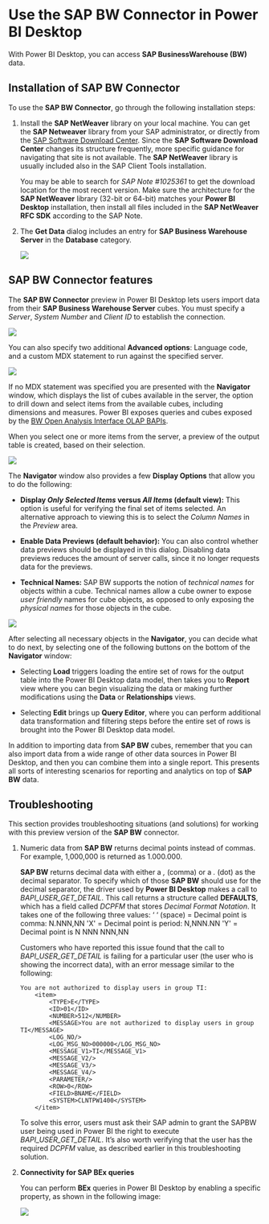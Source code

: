 <properties
   pageTitle="Use the SAP BW Connector in Power BI Desktop"
   description="Use the SAP BW Connector in Power BI Desktop"
   services="powerbi"
   documentationCenter=""
   authors="davidiseminger"
   manager="erikre"
   backup=""
   editor=""
   tags=""
   qualityFocus="no"
   qualityDate=""/>

<tags
   ms.service="powerbi"
   ms.devlang="NA"
   ms.topic="article"
   ms.tgt_pltfrm="NA"
   ms.workload="powerbi"
   ms.date="04/05/2017"
   ms.author="davidi"/>

# Use the SAP BW Connector in Power BI Desktop

With Power BI Desktop, you can access **SAP BusinessWarehouse (BW)** data.

## Installation of SAP BW Connector

To use the **SAP BW Connector**, go through the following installation steps:

1.  Install the **SAP NetWeaver** library on your local machine. You can get the **SAP Netweaver** library from your SAP administrator, or directly from the [SAP Software Download Center](https://support.sap.com/swdc). Since the **SAP Software Download Center** changes its structure frequently, more specific guidance for navigating that site is not available. The **SAP NetWeaver** library is usually included also in the SAP Client Tools installation.

    You may be able to search for *SAP Note #1025361* to get the download location for the most recent version. Make sure the architecture for the **SAP NetWeaver** library (32-bit or 64-bit) matches your **Power BI Desktop** installation, then install all files included in the **SAP NetWeaver RFC SDK** according to the SAP Note.

2.  The **Get Data** dialog includes an entry for **SAP Business Warehouse Server** in the **Database** category.

    ![](media/powerbi-desktop-sap-bw-connector/SAP_BW_2a.png)


## SAP BW Connector features

The **SAP BW Connector** preview in Power BI Desktop lets users import data from their **SAP Business Warehouse Server** cubes. You must specify a *Server*, *System Number* and *Client ID* to establish the connection.

![](media/powerbi-desktop-sap-bw-connector/SAP_BW_3a.png)

You can also specify two additional **Advanced options**: Language code, and a custom MDX statement to run against the specified server.

![](media/powerbi-desktop-sap-bw-connector/SAP_BW_4a.png)

If no MDX statement was specified you are presented with the **Navigator** window, which displays the list of cubes available in the server, the option to drill down and select items from the available cubes, including dimensions and measures. Power BI exposes queries and cubes exposed by the [BW Open Analysis Interface OLAP BAPIs](https://help.sap.com/saphelp_nw70/helpdata/en/d9/ed8c3c59021315e10000000a114084/content.htm).

When you select one or more items from the server, a preview of the output table is created, based on their selection.

![](media/powerbi-desktop-sap-bw-connector/SAP_BW_5.png)

The **Navigator** window also provides a few **Display Options** that allow you to do the following:

-	**Display *Only Selected Items* versus *All Items* (default view):** This option is useful for verifying the final set of items selected. An alternative approach to viewing this is to select the *Column Names* in the *Preview* area.

-	**Enable Data Previews (default behavior):** You can also control whether data previews should be displayed in this dialog. Disabling data previews reduces the amount of server calls, since it no longer requests data for the previews.

-	**Technical Names:** SAP BW supports the notion of *technical names* for objects within a cube. Technical names allow a cube owner to expose *user friendly* names for cube objects, as opposed to only exposing the *physical names* for those objects in the cube.

![](media/powerbi-desktop-sap-bw-connector/SAP_BW_6.png)

After selecting all necessary objects in the **Navigator**, you can decide what to do next, by selecting one of the following buttons on the bottom of the **Navigator** window:

-	Selecting **Load** triggers loading the entire set of rows for the output table into the Power BI Desktop data model, then takes you to **Report** view where you can begin  visualizing the data or making further modifications using the **Data** or **Relationships** views.

-	Selecting **Edit** brings up **Query Editor**, where you can perform additional data transformation and filtering steps before the entire set of rows is brought into the Power BI Desktop data model.

In addition to importing data from **SAP BW** cubes, remember that you can also import data from a wide range of other data sources in Power BI Desktop, and then you can combine them into a single report. This presents all sorts of interesting scenarios for reporting and analytics on top of **SAP BW** data.

## Troubleshooting

This section provides troubleshooting situations (and solutions) for working with this preview version of the **SAP BW** connector.


1.  Numeric data from **SAP BW** returns decimal points instead of commas. For example, 1,000,000 is returned as 1.000.000.

    **SAP BW** returns decimal data with either a *,* (comma) or a *.* (dot) as the decimal separator. To specify which of those **SAP BW** should use for the decimal separator, the driver used by **Power BI Desktop** makes a call to *BAPI_USER_GET_DETAIL*. This call returns a structure called **DEFAULTS**, which has a field called *DCPFM* that stores *Decimal Format Notation*. It takes one of the following three values:
        ‘ ‘ (space) = Decimal point is comma: N.NNN,NN
        'X' = Decimal point is period: N,NNN.NN
        'Y' = Decimal point is N NNN NNN,NN

    Customers who have reported this issue found that the call to  *BAPI_USER_GET_DETAIL* is failing for a particular user (the user who is showing the incorrect data), with an error message similar to the following:

        You are not authorized to display users in group TI:
            <item>
                <TYPE>E</TYPE>
                <ID>01</ID>
                <NUMBER>512</NUMBER>
                <MESSAGE>You are not authorized to display users in group TI</MESSAGE>
                <LOG_NO/>
                <LOG_MSG_NO>000000</LOG_MSG_NO>
                <MESSAGE_V1>TI</MESSAGE_V1>
                <MESSAGE_V2/>
                <MESSAGE_V3/>
                <MESSAGE_V4/>
                <PARAMETER/>
                <ROW>0</ROW>
                <FIELD>BNAME</FIELD>
                <SYSTEM>CLNTPW1400</SYSTEM>
            </item>

    To solve this error, users must ask their SAP admin to grant the SAPBW user being used in Power BI the right to execute *BAPI_USER_GET_DETAIL*. It’s also worth verifying that the user has the required *DCPFM* value, as described earlier in this troubleshooting solution.

1.  **Connectivity for SAP BEx queries**

    You can perform **BEx** queries in Power BI Desktop by enabling a specific property, as shown in the following image:

    ![](media/powerbi-desktop-sap-bw-connector/SAP_BW_8.png)
